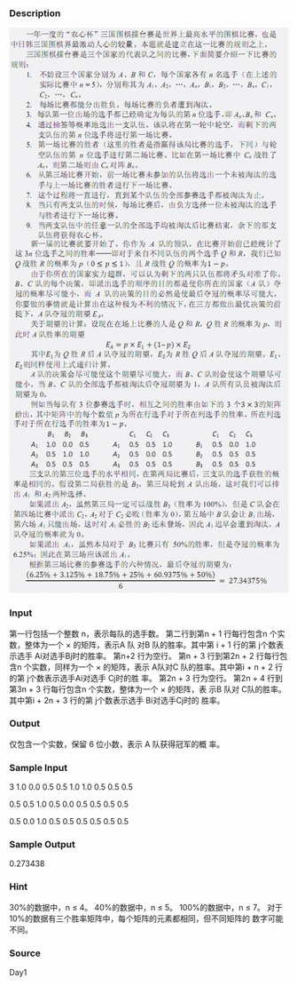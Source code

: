 
### Description
![](/images/1918.jpg) 
### Input
第一行包括一个整数 n，表示每队的选手数。 
第二行到第n + 1 行每行包含n 个实数，整体为一个 × 的矩阵，表示A 队
对B 队的胜率。其中第 i + 1 行的第 j个数表示选手 Ai对选手Bj时的胜率。 
第n+2 行为空行。 
第n + 3 行到第2n + 2 行每行包含n 个实数，同样为一个 × 的矩阵，表示
A队对C 队的胜率。其中第i + n + 2 行的第 j个数表示选手Ai对选手 Cj时的胜
率。 
第2n + 3 行为空行。 
第2n + 4 行到第3n + 3 行每行包含n 个实数，整体为一个 × 的矩阵，表
示B 队对 C队的胜率。其中第i + 2n + 3 行的第 j个数表示选手 Bi对选手Cj时的
胜率。 
### Output
仅包含一个实数，保留 6 位小数，表示 A 队获得冠军的概
率。 
### Sample Input
3 
1.0 0.0 0.5 
0.5 1.0 1.0 
0.5 0.5 0.5 

0.5 0.5 1.0 
0.5 0.0 0.5 
0.5 0.5 0.5 

0.5 0.0 1.0 
0.5 0.5 0.5 
0.5 0.5 0.5  
### Sample Output
0.273438 

### Hint
 
30%的数据中，n ≤ 4。 
40%的数据中，n ≤ 5。 
100%的数据中，n ≤ 7。 
对于10%的数据有三个胜率矩阵中，每个矩阵的元素都相同，但不同矩阵的
数字可能不同。 

### Source
Day1